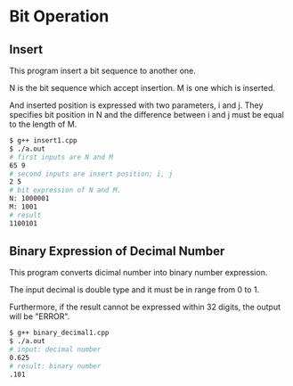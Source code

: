 # Bit Operation

## Insert

This program insert a bit sequence to another one.

N is the bit sequence which accept insertion.
M is one which is inserted.

And inserted position is expressed with two parameters, i and j.
They specifies bit position in N and the difference between i and j must be equal to the length of M.

```bash
$ g++ insert1.cpp
$ ./a.out
# first inputs are N and M
65 9
# second inputs are insert position; i, j
2 5
# bit expression of N and M.
N: 1000001
M: 1001
# result
1100101
```

## Binary Expression of Decimal Number

This program converts dicimal number into binary number expression.

The input decimal is double type and it must be in range from 0 to 1.

Furthermore, if the result cannot be expressed within 32 digits, the output will be "ERROR".

```bash
$ g++ binary_decimal1.cpp
$ ./a.out
# input: decimal number
0.625
# result: binary number
.101
```
